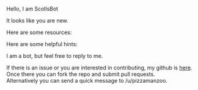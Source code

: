 Hello, I am ScollsBot

It looks like you are new. 

Here are some resources:

Here are some helpful hints:


I am a bot, but feel free to reply to me. 

If there is an issue or you are interested in contributing,
my github is [here](https://github.com/fahlmant/reddit-bot/tree/master/scrolls).<br>
Once there you can fork the repo and submit pull requests.<br>
Alternatively you can send a quick message to /u/pizzamanzoo.

